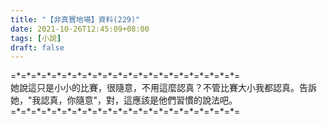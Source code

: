 ```yaml
---
title: "【非真實地場】資料(229)"
date: 2021-10-26T12:45:09+08:00
tags: [小說]
draft: false
---
```


=\*=\*=\*=\*=\*=\*=\*=\*=\*=\*=\*=\*=\*=\*=\*=\*=\*=\*=\*=\*=\*=\*=  
她說這只是小小的比賽，很隨意，不用這麼認真？不管比賽大小我都認真。告訴她，"我認真，你隨意"，對，這應該是他們習慣的說法吧。  
=\*=\*=\*=\*=\*=\*=\*=\*=\*=\*=\*=\*=\*=\*=\*=\*=\*=\*=\*=\*=\*=\*=  